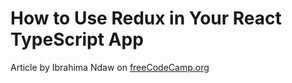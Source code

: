 # How to Use Redux in Your React TypeScript App

Article by Ibrahima Ndaw on [freeCodeCamp.org](https://www.freecodecamp.org/news/how-to-use-redux-in-your-react-typescript-app/)
